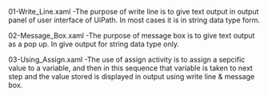 01-Write_Line.xaml
-The purpose of write line is to give text output in output panel of user interface of UiPath. In most cases it is in string data type form.

02-Message_Box.xaml
-The purpose of message box is to give text output as a pop up. In give output for string data type only.

03-Using_Assign.xaml
-The use of assign activity is to assign a sepcific value to a variable, and then in this sequence that variable is taken to next step and the value stored is displayed in output using write line & message box.